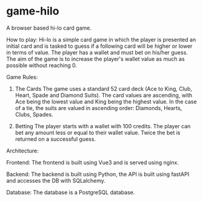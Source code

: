 # game-hilo
A browser based hi-lo card game. 

How to play:
Hi-lo is a simple card game in which the player is presented an initial card and is tasked to guess if a following card will be higher or lower in terms of value. The player has a wallet and must bet on his/her guess. The aim of the game is to increase the player's wallet value as much as possible without reaching 0.

Game Rules:

1. The Cards
The game uses a standard 52 card deck (Ace to King, Club, Heart, Spade and Diamond Suits). The card values are ascending, with Ace being the lowest value and King being the highest value. In the case of a tie, the suits are valued in ascending order: Diamonds, Hearts, Clubs, Spades.

2. Betting
The player starts with a wallet with 100 credits. The player can bet any amount less or equal to their wallet value. Twice the bet is returned on a successful guess.

Architecture:

Frontend:
The frontend is built using Vue3 and is served using nginx.

Backend:
The backend is built using Python, the API is built using fastAPI and accesses the DB with SQLalchemy.

Database:
The database is a PostgreSQL database.
